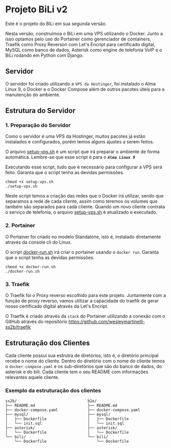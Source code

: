 # Projeto BiLi v2
Este é o projeto do BiLi em sua segunda versão.

Nesta versão, construímoa o BiLi em uma VPS utilizando o Docker. Junto a isso optamos pelo uso do Portainer como gerenciador de containers, Traefik como Proxy Reverson com Let's Encript para certificado digital, MySQL como banco de dados, Asterisk como engine de telefonia VoIP e o BiLi rodando em Python com Django.

## Servidor
O servidor foi criado utilizando a `VPS da Hostinger`, foi instalado o Alma Linux 9, o Docker e o Docker Compose além de outros pacotes úteis para a manutenção do ambiente.

## Estrutura do Servidor
### 1. Preparação do Servidor
Como o servidor é uma VPS da Hostinger, muitos pacotes já estão instalados e configurados, porém temos alguns ajustes a serem feitos.

O arquivo [setup-vps.sh](setup-vps.sh) é um script que irá preparar o ambiente de forma automática. Lembre-se que esse script é para o ***`Alma Linux 9`***

Executando esse script, tudo que é necessário para configurar a VPS será feito. Garanta que o script tenha as devidas permissões.
```
chmod +x setup-vps.sh
./setup-vps.sh
```

Neste script temos a criação das redes que o Docker irá utilizar, sendo que separamos a rede de cada cliente, assim como teremos os volumes que também são separados para cada cliente. Quando um novo cliente contrata o serviço de telefonia, o arquivo [setup-vps.sh](setup-vps.sh) é atualizado e executado.

### 2. Portainer
O Portainer foi criado no modelo Standalone, isto é, instalado diretamente através da console cli do Linux. 

O script [docker-run.sh](docker-run.sh) irá criar o portainer usando o `docker run`. Garanta que o script tenha as devidas permissões.
```
chmod +x docker-run.sh
./docker-run.sh
```

### 3. Traefik
O Traefik foi o Proxy reverso escolhido para este projeto. Juntamente com a função de proxy reverso, vamos utilizar a capacidade do traefik de gerar nosso certificado digital através da Let's Encript.

O Traefik é criado através da `stack` do Portainer utilizando a conexão com o GitHub através do repositório https://github.com/wesleymartinelli-ss2b/traefik

## Estruturação dos Clientes
Cada cliente possui sua estrutra de diretórios, isto é, o diretório principal recebe o nome do cliente.  Dentro do diretório com o nome do cliente temos o `docker-compose.yaml` e os sub-diretórios que são do banco de dados, do asterisk e do bili. Cada cliente tem o seu README com informações relevantes aquele cliente.

### Exemplo da estruturação dos clientes
```
ss2b/                               b2e/
├── README.md                       ├── README.md
├── docker-compose.yaml             ├── docker-compose.yaml
├── mysql/                          ├── mysql/
│   ├── Dockerfile                  │   ├── Dockerfile
│   └── init.sql                    │   └── init.sql
├── asterisk/                       ├── asterisk/
│   └── Dockerfile                  │   └── Dockerfile
└── bili/                           └── bili/
    └── Dockerfile                      └── Dockerfile
```

